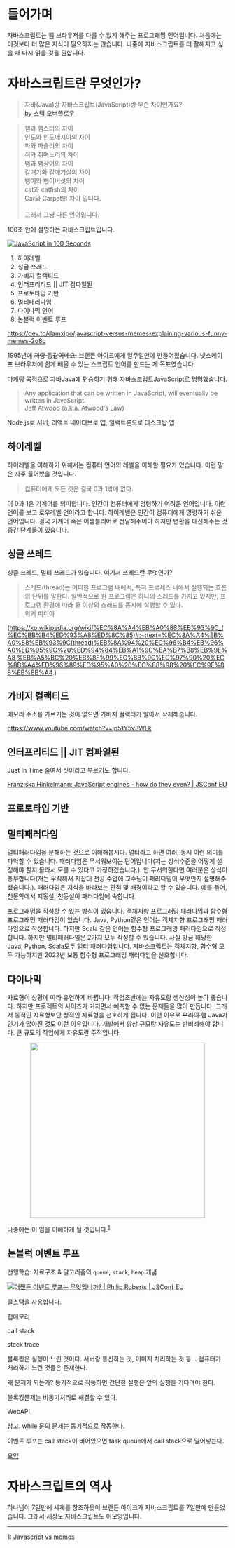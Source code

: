 # 들어가며
자바스크립트는 웹 브라우저를 다룰 수 있게 해주는 프로그래밍 언어입니다. 처음에는 이것보다 더 많은 지식이 필요하지는 않습니다. 나중에 자바스크립트를 더 잘해지고 싶을 때 다시 읽을 것을 권합니다.

# 자바스크립트란 무엇인가?


> 자바(Java)랑 자바스크립트(JavaScript)랑 무슨 차이인가요?\
> [by 스택 오버플로우](https://stackoverflow.com/questions/245062/whats-the-difference-between-javascript-and-java)

> 햄과 햄스터의 차이\
> 인도와 인도네시아의 차이\
> 파와 파슬리의 차이\
> 쥐와 쥐며느리의 차이\
> 뱀과 뱀장어의 차이\
> 갈매기와 갈매기살의 차이\
> 팽이와 팽이버섯의 차이\
> cat과 catfish의 차이\
> Car와 Carpet의 차이 입니다.\
> \
> 그래서 그냥 다른 언어입니다.

100초 안에 설명하는 자바스크립트입니다.

[![JavaScript in 100 Seconds](./img/JavaScript_in_100_Seconds.jpeg)](https://www.youtube.com/watch?v=DHjqpvDnNGE)

1. 하이레벨
2. 싱글 쓰레드
3. 가비지 컬랙티드
4. 인터프리티드 || JIT 컴파일된
5. 프로토타입 기반
6. 멀티패러다임
7. 다이나믹 언어
8. 논블럭 이벤트 루프

https://dev.to/damxipo/javascript-versus-memes-explaining-various-funny-memes-2o8c

1995년에 ~~저랑 동갑이네요.~~ 브랜든 아이크에게 일주일만에 만들어졌습니다. 넷스케이프 브라우저에 쉽게 배울 수 있는 스크립트 언어를 만드는 게 목표였습니다. 

마케팅 목적으로 자바Java에 편승하기 위해 자바스크립트JavaScript로 명명했습니다.

> Any application that can be written in JavaScript, will eventually be written in JavaScript.  
> Jeff Atwood (a.k.a. Atwood's Law)

Node.js로 서버, 리액트 네이티브로 앱, 일랙트론으로 데스크탑 앱

## 하이레벨

하이레벨을 이해하기 위해서는 컴퓨터 언어의 레벨을 이해할 필요가 있습니다. 이런 말은 자주 들어봤을 것입니다. 

> 컴퓨터에게 모든 것은 결국 0과 1밖에 없다.

이 0과 1은 기계어를 의미합니다. 인간이 컴퓨터에게 명령하기 어려운 언어입니다. 이런 언어를 보고 로우레벨 언어라고 합니다. 하이레벨은 인간이 컴퓨터에게 명령하기 쉬운 언어입니다. 결국 기계어 혹은 어쎔블리어로 전달해주어야 하지만 변환을 대신해주는 것 중간 단계들이 있습니다.

## 싱글 쓰레드

싱글 쓰레드, 멀티 쓰레드가 있습니다. 여기서 쓰레드란 무엇인가?

> 스레드(thread)는 어떠한 프로그램 내에서, 특히 프로세스 내에서 실행되는 흐름의 단위를 말한다. 일반적으로 한 프로그램은 하나의 스레드를 가지고 있지만, 프로그램 환경에 따라 둘 이상의 스레드를 동시에 실행할 수 있다.  
> 위키 피디아

(https://ko.wikipedia.org/wiki/%EC%8A%A4%EB%A0%88%EB%93%9C_(%EC%BB%B4%ED%93%A8%ED%8C%85)#:~:text=%EC%8A%A4%EB%A0%88%EB%93%9C(thread)%EB%8A%94%20%EC%96%B4%EB%96%A0%ED%95%9C%20%ED%94%84%EB%A1%9C%EA%B7%B8%EB%9E%A8,%EB%A5%BC%20%EB%8F%99%EC%8B%9C%EC%97%90%20%EC%8B%A4%ED%96%89%ED%95%A0%20%EC%88%98%20%EC%9E%88%EB%8B%A4.)


## 가비지 컬랙티드

메모리 주소를 가르키는 것이 없으면 가비지 컬랙터가 알아서 삭제해줍니다.

https://www.youtube.com/watch?v=ip51Y5v3WLk

## 인터프리티드 || JIT 컴파일된

Just In Time 줄여서 짓이라고 부르기도 합니다.

[Franziska Hinkelmann: JavaScript engines - how do they even? | JSConf EU](https://www.youtube.com/watch?v=p-iiEDtpy6I)


## 프로토타입 기반

## 멀티패러다임

멀티패러다임을 분해하는 것으로 이해해봅시다. 멀티라고 하면 여러, 동시 이런 의미를 파악할 수 있습니다. 패러다임은 무서워보이는 단어입니다(저는 상식수준을 어떻게 설정해야 할지 몰라서 모를 수 있다고 가정하겠습니다.). 안 무서워한다면 여러분은 상식이 풍부합니다(저는 무식해서 지잡대 전공 수업에 교수님이 패러다임이 무엇인지 설명해주셨습니다.). 패러다임은 지식을 바라보는 관점 및 배경이라고 할 수 있습니다. 예를 들어, 천문학에서 지동설, 천동설이 패러다임에 속합니다. 

프로그래밍을 작성할 수 있는 방식이 있습니다. 객체지향 프로그래밍 패러다임과 함수형 프로그래밍 패러다임이 있습니다. Java, Python같은 언어는 객체지향 프로그래밍 패러다임으로 작성합니다. 하지만 Scala 같은 언어는 함수형 프로그래밍 패러다임으로 작성합니다. 하지만 멀티패러다임은 2가지 모두 작성할 수 있습니다. 사실 방금 해당한 Java, Python, Scala모두 멀티 패러다임입니다.
자바스크립트는 객체지향, 함수형 모두 가능하지만 2022년 보통 함수형 프로그래밍 패러다임을 선호합니다.

## 다이나믹

자료형이 상황에 따라 유연하게 바뀝니다. 작업초반에는 자유도랑 생산성이 높아 좋습니다. 하지만 프로젝트의 사이즈가 커지면서 예측할 수 없는 문제들을 많이 만듭니다. 그래서 동적인 자료형보단 정적인 자료형을 선호하게 됩니다. 이런 이유로 ~~우리의 햄~~ Java가 인기가 많아진 것도 이런 이유입니다. 개발에서 항상 규모랑 자유도는 반비례해야 합니다. 큰 규모의 작업에게 자유도란 주적입니다.

<p align="center">
<img src="./img/js_thanks.png" width="400px">
</p>

나중에는 이 밈을 이해하게 될 것입니다.<sup>[1](#javaScriptMeme)</sup>

## 논블럭 이벤트 루프
선행학습: 자료구조 & 알고리즘의 `queue`, `stack`, `heap` 개념

[![어쨌든 이벤트 루프는 무엇입니까? | Philip Roberts | JSConf EU](./img/What_the_heck_is_the_event_loop_anyway_PhilipRoberts_JSConf_EU.jpeg)](https://www.youtube.com/watch?v=8aGhZQkoFbQ)


콜스택을 사용합니다.

힙메모리

call stack

stack trace

블록킹은 실행이 느린 것이다. 서버랑 통신하는 것, 이미지 처리하는 것 등... 컴퓨터가 처리하기 느린 것들은 존재한다.

왜 문제가 되는가? 동기적으로 작동하면 간단한 실행은 앞의 실행을 기다려야 한다.

블록킹문제는 비동기처리로 해결할 수 있다. 

WebAPI

참고. while 문의 문제는 동기적으로 작동한다.

이벤트 루프는 call stack이 비어있으면 task queue에서 call stack으로 밀어넣는다.

[요약](https://velog.io/@paul_kang/%EC%96%B4%EC%A8%8C%EB%93%A0-%EC%9D%B4%EB%B2%A4%ED%8A%B8-%EB%A3%A8%ED%94%84%EB%8A%94-%EB%AC%B4%EC%97%87%EC%9E%85%EB%8B%88%EA%B9%8C)

# 자바스크립트의 역사

하나님이 7일만에 세계를 창조하듯이 브랜든 아이크가 자바스크립트를 7일만에 만들었습니다. 그래서 세상도 자바스크립트도 이모양입니다.


---
<a name="javaScriptMeme">1</a>: [Javascript vs memes](https://dev.to/damxipo/javascript-versus-memes-explaining-various-funny-memes-2o8c)
